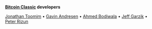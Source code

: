 **[Bitcoin Classic](Bitcoin_Classic.md) developers**

[Jonathan Toomim](Jonathan_Toomim.md) • [Gavin Andresen](Gavin_Andresen.md) • [Ahmed Bodiwala](Ahmed_Bodiwala.md) • [Jeff Garzik](Jeff_Garzik.md) • [Peter Rizun](Peter_Rizun.md)

[Source]: https://bitcoinclassic.com